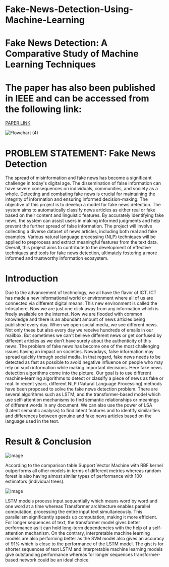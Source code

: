 # Fake-News-Detection-Using-Machine-Learning
# Fake News Detection: A Comparative Study of Machine Learning Techniques
# The paper has also been published in IEEE and can be accessed from the following link:
[PAPER LINK](https://ieeexplore.ieee.org/document/10450148)

![Flowchart (4)](https://github.com/user-attachments/assets/3022a7af-971e-4a95-a409-008416067847)


# PROBLEM STATEMENT: Fake News Detection
The spread of misinformation and fake news has become a significant challenge in today's digital age. The dissemination of false information can have severe consequences on individuals, communities, and society as a whole. Detecting and combating fake news is crucial for maintaining the integrity of information and ensuring informed decision-making. The objective of this project is to develop a model for fake news detection. The system aims to automatically classify news articles as either real or fake based on their content and linguistic features. By accurately identifying fake news, the system can assist users in making informed judgments and help prevent the further spread of false information. The project will involve collecting a diverse dataset of news articles, including both real and fake examples. Various natural language processing (NLP) techniques will be applied to preprocess and extract meaningful features from the text data. Overall, this project aims to contribute to the development of effective techniques and tools for fake news detection, ultimately fostering a more informed and trustworthy information ecosystem.

# Introduction
Due to the advancement of technology, we all have the flavor of ICT. ICT has made a new informational world or environment where all of us are connected via different digital means. This new environment is called the infosphere. Now we are just one click away from any information which is freely available on the internet. Now we are flooded with common knowledge and there is an abundant amount of news articles being published every day. When we open social media, we see different news. Not only these but also every day we receive hundreds of emails in our mailbox. But sometimes we can't believe different news or get confused by different articles as we don’t have surety about the authenticity of this news. The problem of fake news has become one of the most challenging issues having an impact on societies. Nowadays, false information may spread quickly through social media. In that regard, fake news needs to be detected as fast as possible to avoid negative influence on people who may rely on such information while making important decisions. Here fake news detection algorithms come into the picture. Our goal is to use different machine-learning algorithms to detect or classify a piece of news as fake or real. In recent years, different NLP (Natural Language Processing) methods have been proposed to solve the fake news detection problem. There are several algorithms such as LSTM, and the transformer-based model which use self-attention mechanisms to find semantic relationships or meanings of different words in any document. We can also use the power of LSA (Latent semantic analysis) to find latent features and to identify similarities and differences between genuine and fake news articles based on the language used in the text.

# Result & Conclusion
![image](https://github.com/user-attachments/assets/1f192ec0-249a-4dd3-ab38-d6abc42f2876)

According to the comparison table Support Vector Machine with RBF kernel outperforms all other models in terms of different metrics whereas random forest is also having almost similar types of performance with 100 estimators (individual trees). 

![image](https://github.com/user-attachments/assets/de32ca87-892d-40d2-9d1f-d16be9f5323e)

LSTM models process input sequentially which means word by word and one word at a time whereas Transformer architecture enables parallel computation, processing the entire input text simultaneously. This parallelism significantly speeds up computation, making it more efficient. For longer sequences of text, the transformer model gives better performance as it can hold long-term dependencies with the help of a self-attention mechanism. On the contrary, interpretable machine learning models are also performing better as the SVM model also gives an accuracy of 91% which is close to the performance of the LSTM model. The gist is for shorter sequences of text LSTM and interpretable machine learning models give outstanding performance whereas for longer sequences transformer-based network could be an ideal choice.




